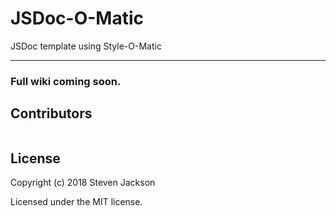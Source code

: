 JSDoc-O-Matic
================

JSDoc template using Style-O-Matic

---

### Full wiki coming soon.

## Contributors

```
```

## License
Copyright (c) 2018 Steven Jackson

Licensed under the MIT license.
